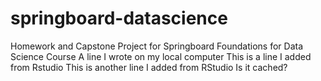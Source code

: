 # springboard-datascience
Homework and Capstone Project for Springboard Foundations for Data Science Course
A line I wrote on my local computer
This is a line I added from Rstudio
This is another line I added from RStudio
Is it cached?